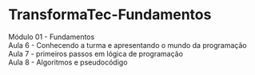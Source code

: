 # TransformaTec-Fundamentos
Módulo 01 - Fundamentos
<br>
Aula 6 - Conhecendo a turma e apresentando o mundo da programação
<br>
Aula 7 - primeiros passos em lógica de programação 
<br>
Aula 8 - Algoritmos e pseudocódigo
<br>

